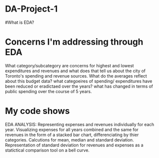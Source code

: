 # DA-Project-1
#What is EDA?

# Concerns I'm addressing through EDA
What category/subcategory are concerns for highest and lowest expenditures and revenues and what does that tell us about the city of Toronto's spending and revenue sources.
What do the averages reflect about this budget data?
what categoeires of spending/ expenditures have been reduced or eradictaed over the years?
what has changed in terms of public spending over the course of 5 years.

# My code shows
EDA ANALYSIS: 
Representing expenses and revenues individually for each year.
Visualizing expenses for all years combined and the same for revenues in the form of a stacked bar chart, differenciating by thier categories.
Calcutions for mean, median and standard deviation.
Representation of standard deviation for revenues and expenses as a statictical comparison tool on a bell curve.
